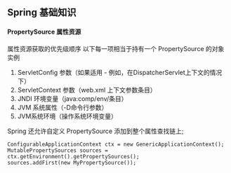 ## Spring 基础知识


#### PropertySource 属性资源

 属性资源获取的优先级顺序 以下每一项相当于持有一个 PropertySource 的对象实例
1. ServletConfig 参数（如果适用 - 例如，在DispatcherServlet上下文的情况下）
2. ServletContext 参数（web.xml 上下文参数条目）
3. JNDI 环境变量（java:comp/env/条目）
4. JVM 系统属性（-D命令行参数）
5. JVM系统环境（操作系统环境变量）

Spring 还允许自定义 PropertySource 添加到整个属性查找链上;
```$java
ConfigurableApplicationContext ctx = new GenericApplicationContext();
MutablePropertySources sources = ctx.getEnvironment().getPropertySources();
sources.addFirst(new MyPropertySource());
```